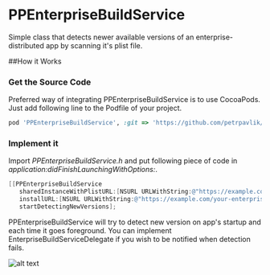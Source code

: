 PPEnterpriseBuildService
========================

Simple class that detects newer available versions of an enterprise-distributed app by scanning it's plist file.


##How it Works

### Get the Source Code

Preferred way of integrating PPEnterpriseBuildService is to use CocoaPods. Just add following line to the Podfile of your project.

```ruby
pod 'PPEnterpriseBuildService', :git => 'https://github.com/petrpavlik/PPEnterpriseBuildService.git'
```

### Implement it

Import *PPEnterpriseBuildService.h* and put following piece of code in *application:didFinishLaunchingWithOptions:*.

```Objective-C
[[PPEnterpriseBuildService 
   sharedInstanceWithPlistURL:[NSURL URLWithString:@"https://example.com/your-enterprise-app/app.plist"] 
   installURL:[NSURL URLWithString:@"https://example.com/your-enterprise-app"]] 
   startDetectingNewVersions];
```

PPEnterpriseBuildService will try to detect new version on app's startup and each time it goes foreground. You can implement EnterpriseBuildServiceDelegate if you wish to be notified when detection fails.

![alt text](https://photos-4.dropbox.com/t/0/AADFVWlTpsxUoebUSEBBgeTFRpNZl1H14PI_8bVzdGGrnA/12/4175299/png/2048x1536/3/1391097600/0/2/Screenshot%202014-01-30%2015.08.41.png/M0NqBaaIXHd5mm2C9T6zb6bV_mZFrQLt8-wCrv9km5Y "Magic here")



